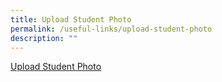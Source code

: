 ```yaml
---
title: Upload Student Photo
permalink: /useful-links/upload-student-photo
description: ""
---
```




[Upload Student Photo](https://form.gov.sg/#!/5fa61a5ad99a1b0011e8721d)